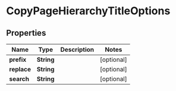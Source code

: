 # CopyPageHierarchyTitleOptions

## Properties
Name | Type | Description | Notes
------------ | ------------- | ------------- | -------------
**prefix** | **String** |  |  [optional]
**replace** | **String** |  |  [optional]
**search** | **String** |  |  [optional]
